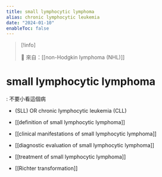 ```yaml
---
title: small lymphocytic lymphoma
alias: chronic lymphocytic leukemia
date: "2024-01-10"
enableToc: false
---
```


> [!info]
>
> 🌱 來自：[[non-Hodgkin lymphoma (NHL)]]

# small lymphocytic lymphoma

: 不要小看這個病

- (SLL) OR chronic lymphocytic leukemia (CLL)

- [[definition of small lymphocytic lymphoma]]
- [[clinical manifestations of small lymphocytic lymphoma]]
- [[diagnostic evaluation of small lymphocytic lymphoma]]
- [[treatment of small lymphocytic lymphoma]]
- [[Richter transformation]]
